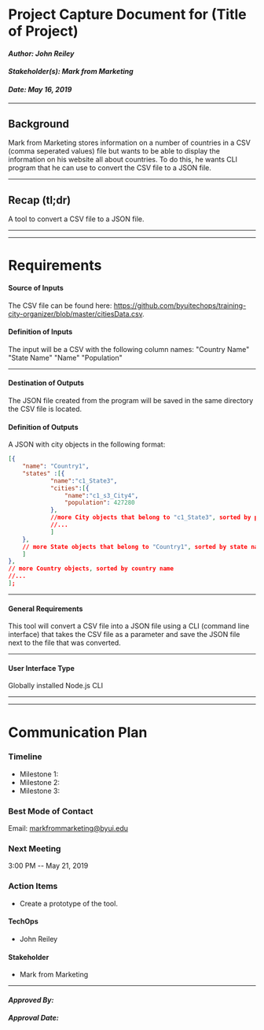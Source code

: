 # Project Capture Document for (Title of Project)
#### *Author: John Reiley*
#### *Stakeholder(s): Mark from Marketing*
#### *Date: May 16, 2019*

---

## Background
Mark from Marketing stores information on a number of countries in a CSV (comma seperated values) file but wants to be able to display the information on his website all about countries.  To do this, he wants CLI program that he can use to convert the CSV file to a JSON file.
<!-- 
Explain the context of the problem.
Explain key terms/words, words that may be unfamiliar to a new hire.

Good:
    Brother John Doe has a repetitive task that takes 15 clicks to complete, and he is hoping that we can knock that down to two or three clicks. It involves logging into Canvas, navigating to a specific course, and editing modules items when a certain criteria is met. He adds a message to the beginning of every module item, which is the same from module to module. The criteria is that the module item title must start with the letter "A". He wants it to be a Puppeteer tool, so that he and his students can perform this task with their normal Canvas login authentication. However, it would likely be easier to train him and his students on how to create an Auth Token, so that is something to discuss with him further.

Poor:
    Brother John Doe needs a Puppeteer tool to help his students to work faster.
        ^ Too vague. Why puppeteer? What would the tool do?

    He needs a tool to edit the content of certain module items. 
        ^ Who is "He"? What kinds of edits would be made to module items? Why does he want this tool? How much time would it save him?
-->

---

## Recap (tl;dr)
A tool to convert a CSV file to a JSON file.
<!-- 
What is/are the project outcome(s)?
("Can you give me one sentence describing what you want done?")

Good:
    A tool to update the content of Canvas module items.

    A tool to find all images that are in need of alt text in Canvas.

Poor: 
    TODO: add poor examples

-->
-----
-----

# Requirements

#### Source of Inputs
The CSV file can be found here: https://github.com/byuitechops/training-city-organizer/blob/master/citiesData.csv.

<!-- Paragraph of how to get inputs. From who? From where: Slack, email, server...? This also includes user selected options at runtime. How will we know what options to select? For example, in conversion tool, you'd follow the values on the Trello Board. It would also include the steps to get access to the information you need, such as getting added to a Trello Board, or access to a server.

-----
Good: 
    We will know which courses to run it on, because Brother Doe will slack you which sub-account(s) to get the list of courses from, to run the code on.
---
    The inputs will come as a csv from Brother John Doe in an email, upon request. 
---
    Brother Doe will need to add you to his Trello Board so that you can see what needs to be done. Email him so he can give you access to the board. Once you have access, look in the column titled "Ready for Team Josh". Follow the instructions from there.
-----
Poor:
    Ask Brother Doe.
        ^ What am I asking him for? How should I expect to get it from him?
---
    CSV with a list of course IDs.
        ^ This explains what we are getting. This would go in the definition of inputs. We need to know how to get that list.
---
    Trello Board.
        ^ Which Trello Board? How do I get access? What do I do once I am added to the board?
-----
-->
#### Definition of Inputs
The input will be a CSV with the following column names: "Country Name" "State Name" "Name" "Population"
<!-- List here a type definition for each input. For example, if it is a CSV define the column names. If it is a JSON, give an example of the JSON structure. If it is user input, what will the user be asked for? 

-----
Good:
    The input will be a CSV with the following column names: "Course_ID" "Course_Code" "SISID"
---
    The input will be a CSV with the columns containing the course id, the course code, and the sisid. I don't know what they are going to be called yet, but those pieces of information will be availible.
---
    The input will be a JSON object that looks like:
    {
        "Course_ID": "",
        "Course_Code": "",
        "SISID": ""
    }
    It is compatible with inquierer answer objects.
-----
Poor:
    The input will be a csv.
        ^ What information is on the csv?
---
    The input will be on the trello board.
        ^ That's where the information lives. We need to know what information the program will consume, and what it looks like.
-----
 -->

---


#### Destination of Outputs
The JSON file created from the program will be saved in the same directory the CSV file is located.
<!-- Paragraph where/who to send outputs. To who? To where: Email, server, directly to LMS...? It would also include the steps to get access to the locations you need, such as getting added to a Trello Board, or access to a server, or the LMS. -->

#### Definition of Outputs
A JSON with city objects in the following format: 
```JSON
[{
    "name": "Country1",
    "states" :[{
            "name":"c1_State3",
            "cities":[{
                "name":"c1_s3_City4",
                "population": 427280
            },
			//more City objects that belong to "c1_State3", sorted by population
			//...
			]
    },
	// more State objects that belong to "Country1", sorted by state name
	]
},
// more Country objects, sorted by country name
//...
];
```
<!-- List here a type definition for each output? For example, if the changes are directly to the LMS, list all changes that occur. If it is a CSV define the column names. If it is a JSON, give an example of the JSON structure. -->

---

#### General Requirements
This tool will convert a CSV file into a JSON file using a CLI (command line interface) that takes the CSV file as a parameter and save the JSON file next to the file that was converted.
<!-- This tool shall help Brother John Doe and his students...TODO -->
<!-- TODO: -->

---

#### User Interface Type
Globally installed Node.js CLI
<!-- CLI with Flags, CLI With Prompt, Web Page, Server, Library, etc -->

<!-- What are the flags, what are Major Questions, Images of UX/UI Design. -->

-----
-----

# Communication Plan

### Timeline
- Milestone 1: 
- Milestone 2: 
- Milestone 3: 
<!-- Include Milestone List here with Deadlines and try to make each milestone a minimum viable product
- Milestone 1: Finish Design (3/19)
- Milestone 2: Build Core logic to search for words in syllabi (3/22)
- Milestone 3: Connect inputs to core logic and set up outputs (3/25)
- Milestone 4: Deliver the project (3/26)
This will probably be overkill for small projects -->

### Best Mode of Contact
Email: markfrommarketing@byui.edu
<!-- Email, Phone Number, Slack, etc. -->

### Next Meeting
3:00 PM -- May 21, 2019
<!-- e.g. May 4th, 2019 -->

### Action Items
- Create a prototype of the tool.
<!-- Recap Meeting -->

#### TechOps
- John Reiley
#### Stakeholder
- Mark from Marketing

-----

#### *Approved By:*
#### *Approval Date:*